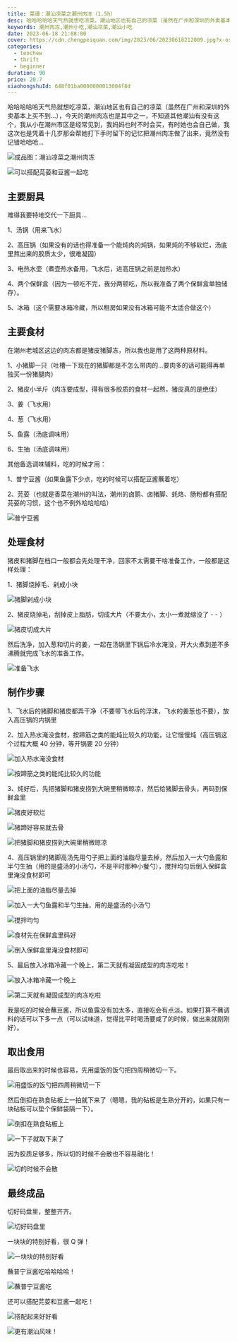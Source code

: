 ```yaml
---
title: 菜谱：潮汕凉菜之潮州肉冻（1.5h）
desc: 哈哈哈哈哈天气热就想吃凉菜，潮汕地区也有自己的凉菜（虽然在广州和深圳的外卖基本上买不到…），今天的潮州肉冻也是其中之一，我妈妈时不时会买，有时她也会自己做，我这次也是凭着十几岁那会帮她打下手时留下的记忆把潮州肉冻做了出来，竟然没有记错哈哈哈…
keywords: 潮州肉冻,潮州小吃,潮汕凉菜,潮汕小吃
date: 2023-06-18 21:08:00
cover: https://cdn.chengpeiquan.com/img/2023/06/20230618212009.jpg?x-oss-process=image/interlace,1
categories:
  - teochew
  - thrift
  - beginner
duration: 90
price: 20.7
xiaohongshuId: 648f01ba0000000013004f8d
---
```


哈哈哈哈哈天气热就想吃凉菜，潮汕地区也有自己的凉菜（虽然在广州和深圳的外卖基本上买不到…），今天的潮州肉冻也是其中之一，不知道其他潮汕有没有这个，我从小在潮州市区是经常见到，我妈妈也时不时会买，有时她也会自己做，我这次也是凭着十几岁那会帮她打下手时留下的记忆把潮州肉冻做了出来，竟然没有记错哈哈哈…

![成品图：潮汕凉菜之潮州肉冻](https://cdn.chengpeiquan.com/img/2023/06/20230618212704.jpg?x-oss-process=image/interlace,1)

![可以搭配芫荽和豆酱一起吃](https://cdn.chengpeiquan.com/img/2023/06/20230618212705.jpg?x-oss-process=image/interlace,1)

## 主要厨具

难得我要特地交代一下厨具…

1、汤锅（用来飞水）

2、高压锅（如果没有的话也得准备一个能炖肉的炖锅，如果炖的不够软烂，汤底里熬出来的胶质太少，很难凝固）

3、电热水壶（煮壶热水备用，飞水后，进高压锅之前是加热水）

4、两个保鲜盒（因为一顿吃不完，我分两顿吃，所以我准备了两个保鲜盒单独储存）。

5、冰箱（这个需要冰箱冷藏，所以租房如果没有冰箱可能不太适合做这个）

## 主要食材

在潮州老城区这边的肉冻都是猪皮猪脚冻，所以我也是用了这两种原材料。

1、小猪脚一只（吐槽一下现在的猪脚都是不怎么带肉的…要肉多的话可能得再单独买一份猪腿肉）

2、猪皮小半斤（肉冻要成型，得有很多胶质的食材一起熬，猪皮真的是绝佳）

3、姜（飞水用）

4、葱（飞水用）

5、鱼露（汤底调味用）

6、生抽（汤底调味用）

其他备选调味辅料，吃的时候才用：

1、普宁豆酱（如果鱼露下少点，吃的时候可以搭配豆酱蘸着吃）

2、芫荽（也就是香菜在潮州的叫法，潮州的卤鹅、卤猪脚、蚝烙、肠粉都有搭配芫荽的习惯，这个也不例外哈哈哈哈）

![普宁豆酱](https://cdn.chengpeiquan.com/img/2023/06/20230618214241.jpg?x-oss-process=image/interlace,1)

## 处理食材

猪皮和猪脚在档口一般都会先处理干净，回家不太需要干啥准备工作，一般都是这样处理：

1、猪脚烧掉毛、剁成小块

![猪脚剁成小块](https://cdn.chengpeiquan.com/img/2023/06/20230618212644.jpg?x-oss-process=image/interlace,1)

2、猪皮烧掉毛，刮掉皮上脂肪，切成大片（不要太小，太小一煮就缩没了 - - ）

![猪皮切成大片](https://cdn.chengpeiquan.com/img/2023/06/20230618212642.jpg?x-oss-process=image/interlace,1)

然后洗净，加入葱和切片的姜，一起在汤锅里下锅后冷水淹没，开大火煮到差不多沸腾就完成飞水的准备工作。

![准备飞水](https://cdn.chengpeiquan.com/img/2023/06/20230618212645.jpg?x-oss-process=image/interlace,1)

## 制作步骤

1、飞水后的猪脚和猪皮都弄干净（不要带飞水后的浮沫，飞水的姜葱也不要），放入高压锅的内锅里

2、加入热水淹没食材，按蹄筋之类的能炖比较久的功能，让它慢慢炖（高压锅这个过程大概 40 分钟，等开锅要 20 分钟）

![加入热水淹没食材](https://cdn.chengpeiquan.com/img/2023/06/20230618212646.jpg?x-oss-process=image/interlace,1)

![按蹄筋之类的能炖比较久的功能](https://cdn.chengpeiquan.com/img/2023/06/20230618212647.jpg?x-oss-process=image/interlace,1)

3、炖好后，先把猪脚和猪皮捞到大碗里稍微晾凉，然后给猪脚去骨头，再码到保鲜盒里

![猪皮好软烂](https://cdn.chengpeiquan.com/img/2023/06/20230618212648.jpg?x-oss-process=image/interlace,1)

![猪蹄好容易就去骨](https://cdn.chengpeiquan.com/img/2023/06/20230618212649.jpg?x-oss-process=image/interlace,1)

![把猪脚和猪皮捞到大碗里稍微晾凉](https://cdn.chengpeiquan.com/img/2023/06/20230618212650.jpg?x-oss-process=image/interlace,1)

4、高压锅里的猪脚高汤先用勺子把上面的油脂尽量去掉，然后加入一大勺鱼露和半勺生抽（用的是盛汤的小汤勺，不是平时那种小餐勺），搅拌均匀后倒入保鲜盒里淹没食材即可

![把上面的油脂尽量去掉](https://cdn.chengpeiquan.com/img/2023/06/20230618212651.jpg?x-oss-process=image/interlace,1)

![加入一大勺鱼露和半勺生抽，用的是盛汤的小汤勺](https://cdn.chengpeiquan.com/img/2023/06/20230618212643.jpg?x-oss-process=image/interlace,1)

![搅拌均匀](https://cdn.chengpeiquan.com/img/2023/06/20230618212652.jpg?x-oss-process=image/interlace,1)

![食材先在保鲜盒里码好](https://cdn.chengpeiquan.com/img/2023/06/20230618212653.jpg?x-oss-process=image/interlace,1)

![倒入保鲜盒里淹没食材即可](https://cdn.chengpeiquan.com/img/2023/06/20230618212654.jpg?x-oss-process=image/interlace,1)

5、最后放入冰箱冷藏一个晚上，第二天就有凝固成型的肉冻吃啦！

![放入冰箱冷藏一个晚上](https://cdn.chengpeiquan.com/img/2023/06/20230618212655.jpg?x-oss-process=image/interlace,1)

![第二天就有凝固成型的肉冻吃啦](https://cdn.chengpeiquan.com/img/2023/06/20230618212656.jpg?x-oss-process=image/interlace,1)

我是吃的时候会蘸豆酱，所以鱼露没有加太多，直接吃会有点淡。如果打算不蘸调料的话可以下多一点（可以试味道，觉得比平时喝汤要咸了的时候，做出来就刚刚好）。

## 取出食用

最后取出来的时候也容易，先用盛饭的饭勺把四周稍微切一下。

![用盛饭的饭勺把四周稍微切一下](https://cdn.chengpeiquan.com/img/2023/06/20230618212657.jpg?x-oss-process=image/interlace,1)

然后倒扣在熟食砧板上一拍就下来了（嗯嗯，我的砧板是生熟分开的，如果只有一块砧板可以垫个保鲜袋隔一下）。

![倒扣在熟食砧板上](https://cdn.chengpeiquan.com/img/2023/06/20230618212658.jpg?x-oss-process=image/interlace,1)

![一下子就取下来了](https://cdn.chengpeiquan.com/img/2023/06/20230618212659.jpg?x-oss-process=image/interlace,1)

因为胶质足够多，所以切的时候不会散也不容易融化！

![切的时候不会散](https://cdn.chengpeiquan.com/img/2023/06/20230618212700.jpg?x-oss-process=image/interlace,1)

## 最终成品

切好码盘里，整整齐齐。

![切好码盘里](https://cdn.chengpeiquan.com/img/2023/06/20230618212701.jpg?x-oss-process=image/interlace,1)

一块块的特别好看，很 Q 弹！

![一块块的特别好看](https://cdn.chengpeiquan.com/img/2023/06/20230618212702.jpg?x-oss-process=image/interlace,1)

蘸普宁豆酱吃哈哈哈哈！

![蘸普宁豆酱吃](https://cdn.chengpeiquan.com/img/2023/06/20230618212703.jpg?x-oss-process=image/interlace,1)

还可以搭配芫荽和豆酱一起吃！

![搭配起来好好看](https://cdn.chengpeiquan.com/img/2023/06/20230618212704.jpg?x-oss-process=image/interlace,1)

![更有潮汕风味！](https://cdn.chengpeiquan.com/img/2023/06/20230618212705.jpg?x-oss-process=image/interlace,1)
